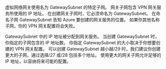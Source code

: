 虚拟网络网关使用名为 GatewaySubnet 的特定子网。 网关子网包含 VPN 网关服务所使用的 IP 地址。 在创建网关子网时，它必须命名为 GatewaySubnet。  在命名子网 GatewaySubnet 告知 Azure 要创建的网关服务的位置。 如果你其他名称子网，你的 VPN 网关配置将会失败。

GatewaySubnet 中的 IP 地址被分配到网关服务。 当创建 GatewaySubnet 时，你指定的子网包含的 IP 地址数。 你指定 GatewaySubnet 的大小取决于你想要创建的 VPN 网关配置。 可以创建 GatewaySubnet 越小越/29 时，我们建议你创建更大的子网，通过选择/27 或/28 包括多个地址。 使用更大的网关子网允许足够的 IP 地址，以容纳将来可能的配置。